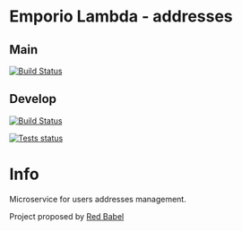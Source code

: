 # Emporio Lambda - addresses

## Main

[![Build Status](https://travis-ci.com/SWException/addresses.svg?branch=main)](https://travis-ci.com/SWException/addresses)

## Develop
[![Build Status](https://travis-ci.com/SWException/addresses.svg?branch=develop)](https://travis-ci.com/SWException/addresses)

[![Tests status](https://github.com/SWException/addresses/actions/workflows/node.js.yml/badge.svg)](https://github.com/SWException/addresses/actions/workflows/node.js.yml)

# Info

Microservice for users addresses management.

Project proposed by <a href="http://redbabel.com/">Red Babel</a>


